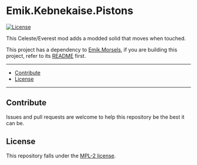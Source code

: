 # Emik.Kebnekaise.Pistons

[![License](https://img.shields.io/github/license/Emik03/Emik.Kebnekaise.Pistons.svg?style=flat)](https://github.com/Emik03/Emik.Kebnekaise.Pistons/blob/main/LICENSE)

This Celeste/Everest mod adds a modded solid that moves when touched.

This project has a dependency to [Emik.Morsels](https://github.com/Emik03/Emik.Morsels), if you are building this project, refer to its [README](https://github.com/Emik03/Emik.Morsels/blob/main/README.md) first.

---

- [Contribute](#contribute)
- [License](#license)

---

## Contribute

Issues and pull requests are welcome to help this repository be the best it can be.

## License

This repository falls under the [MPL-2 license](https://www.mozilla.org/en-US/MPL/2.0/).
